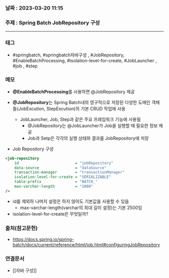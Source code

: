 ### 날짜 : 2023-03-20 11:15
### 주제 : Spring Batch JobRepository 구성
---
### 태그
* #springbatch, #springbatch자바구성 , #JobRepository, #EnableBatchProcessing, #isolation-level-for-create, #JobLauncher , #job , #step 

### 메모
* **@EnableBatchProcessing**를 사용하면 @JobRepository 제공
* **@JobRepository**는 Spring Batch내의 영구적으로 저장된 다양한 도메인 객체들(JobExcution, StepExcution)의 기본 CRUD 작업에 사용
	* JobLauncher, Job, Step과 같은 주요 프레임워크 기능에 사용됨
		* @JobRepository는 @JobLauncher가 Job을 실행할 때 필요한 정보 제공
		* Job과 Setp은 각각의 실행 상태와 결과를 JobRepository에 저장
	
* Job Repository 구성
```xml
<job-repository 
	id                         = "jobRepository" 
	data-source                = "dataSource" 
	transaction-manager        = "transactionManager" 
	isolation-level-for-create = "SERIALIZABLE" 
	table-prefix               = "BATCH_" 
	max-varchar-length         = "1000"
/>
```
* id를 제외하 나머지 설정은 하지 않아도 기본값을 사용할 수 있음
	* max-varchar-length(varchar의 최대 길이 설정)는 기본 2500임
* isolation-level-for-create은 무엇일까?

### 출처(참고문헌)
-  https://docs.spring.io/spring-batch/docs/current/reference/html/job.html#configuringJobRepository

### 연결문서
- [[자바 구성]]